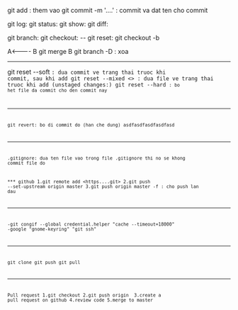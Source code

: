 git add  : them vao
git commit -m '....' : commit va dat ten cho commit

git log:
git status:
git show:
git diff:

git branch:
git checkout: -- <file>
git reset:
git checkout -b <branch>

 A<---- B
 git merge B
 git branch -D <branch> : xoa

****
 git reset --soft <code of commit>: dua commit ve trang thai truoc khi commit, sau khi add
 git reset --mixed <> :  dua file ve trang thai truoc khi add (unstaged changes:)
 git reset --hard <code of commit>: bo het file da commit cho den commit nay
****
git revert: bo di commit do (han che dung)
 asdfasdfasdfasdfasd
 ***
 .gitignore: dua ten file vao trong file .gitignore thi no se khong commit file do


 *** github
 1.git remote add <https....git>
 2.git push --set-upstream origin master
 3.git push origin master -f : cho push lan dau
 
 ***
 -git congif --global credential.helper "cache --timeout=18000"
 -google "gnome-keyring" "git ssh"

 ***
 git clone
 git push
 git pull
 ***
 Pull request
 1.git checkout
 2.git push origin <branch>
 3.create a pull request on github
 4.review code
 5.merge to master